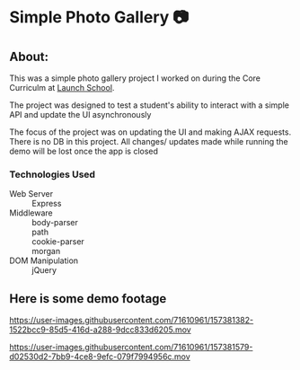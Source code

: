 <h1>Simple Photo Gallery 📷</h1>

<h2> About: </h2>
<p>This was a simple photo gallery project I worked on during the Core Curriculm at <a href='https://launchschool.com'>Launch School</a>.</p>
<p>The project was designed to test a student's ability to interact with a simple API and update the UI asynchronously</p>
<p>The focus of the project was on updating the UI and making AJAX requests. There is no DB in this project. All changes/ updates made while running the demo will be lost once the app is closed</p>

<h3>Technologies Used</h3>
<dl>
  <dt>Web Server</dt>
  <dd>Express</dd>
  <dt>Middleware</dt>
  <dd>body-parser<dd>
  <dd>path<dd>
  <dd>cookie-parser<dd>
  <dd>morgan<dd>
  <dt>DOM Manipulation<dt>
  <dd>jQuery<dd>
</dl>

<section class='demo_footage'>
  <h2>Here is some demo footage</h2>
  

https://user-images.githubusercontent.com/71610961/157381382-1522bcc9-85d5-416d-a288-9dcc833d6205.mov



https://user-images.githubusercontent.com/71610961/157381579-d02530d2-7bb9-4ce8-9efc-079f7994956c.mov




</section>




